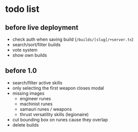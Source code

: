 # todo list

## before live deployment
- check auth when saving build (`/builds/[slug]/+server.ts`)
- search/sort/filter builds
- vote system
- show own builds

## before 1.0
- search/filter active skills
- only selecting the first weapon closes modal
- missing images
    - engineer runes
    - machinist runes
    - samauri runes / weapons
    - thrust versatility skills (legionaire)
- cut bounding box on runes cause they overlap
- delete builds
